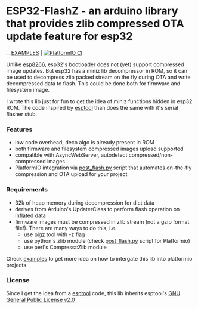 ESP32-FlashZ - an arduino library that provides zlib compressed OTA update feature for esp32
======

__[EXAMPLES](/examples/README.md) | [![PlatformIO
 CI](https://github.com/vortigont/esp32-flashz/actions/workflows/pio_build.yml/badge.svg)](https://github.com/vortigont/esp32-flashz/actions/workflows/pio_build.yml)


Unlike [esp8266](https://github.com/esp8266/Arduino/pull/6820/commits/67ba90d3eaf01c5400d0b42cdce05ef9295d8c16), esp32's bootloader does not (yet) support compressed image updates. But esp32 has a miniz lib decompressor in ROM, so it can be used to decompress zlib packed stream on the fly during OTA and write decompressed data to flash. This could be done both for firmware and filesystem image.

I wrote this lib just for fun to get the idea of miniz functions hidden in esp32 ROM. The code inspired by [esptool](https://github.com/espressif/esptool) than does the same with it's serial flasher stub.

### Features
 * low code overhead, deco algo is already present in ROM
 * both firmware and filesystem compressed images upload supported
 * compatible with AsyncWebServer, autodetect compressed/non-compressed images
 * PlatformIO integration via [post_flash.py](/examples/asyncserver-flash/post_flash.py) script that automates on-the-fly compression and OTA upload for your project

### Requirements
 * 32k of heap memory during decompression for dict data
 * derives from Arduino's UpdaterClass to perform flash operation on inflated data
 * firmware images must be compressed in zlib stream (not a gzip format file!). There are many ways to do this, i.e.
    - use [pigz](https://zlib.net/pigz/) tool with -z flag
    - use python's zlib module (check [post_flash.py](/examples/asyncserver-flash/post_flash.py) script for Platformio)
    - use perl's Compress::Zlib module


Check [examples](/examples) to get more idea on how to intergate this lib into platformio projects


### License
Since I get the idea from a [esptool](https://github.com/espressif/esptool) code, this lib inherits esptool's [GNU General Public License v2.0](LICENSE)

